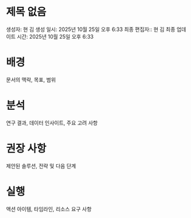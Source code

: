 # 제목 없음

생성자: 현 김
생성 일시: 2025년 10월 25일 오후 6:33
최종 편집자:: 현 김
최종 업데이트 시간: 2025년 10월 25일 오후 6:33

# 배경

문서의 맥락, 목표, 범위

# 분석

연구 결과, 데이터 인사이트, 주요 고려 사항

# 권장 사항

제안된 솔루션, 전략 및 다음 단계

# 실행

액션 아이템, 타임라인, 리소스 요구 사항